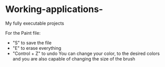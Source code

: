 # Working-applications-
My fully executable projects

For the Paint file:
  - "S" to save the file
  - "E" to erase everything
  - "Control + Z" to undo
You can change your color, to the desired colors and you are also capable of changing the size of the brush
